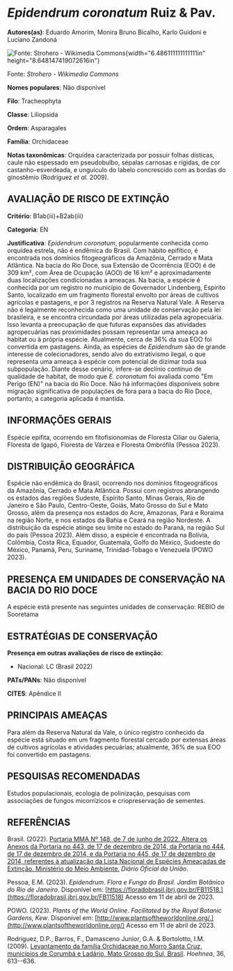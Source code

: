 # *Epidendrum coronatum* Ruiz & Pav.

**Autores(as)**: Eduardo Amorim, Monira Bruno Bicalho, Karlo Guidoni e Luciano Zandoná

![Fonte: Strohero - Wikimedia Commons](media/rId20.jpg){width="6.486111111111111in" height="8.648147419072616in"}

Fonte: *Strohero - Wikimedia Commons*

**Nomes populares**: Não disponível

**Filo**: Tracheophyta

**Classe**: Liliopsida

**Ordem**: Asparagales

**Família**: Orchidaceae

**Notas taxonômicas**: Orquídea caracterizada por possuir folhas dísticas, caule não espessado em pseudobulbo, sépalas carnosas e rígidas, de cor castanho-esverdeada, e unguículo do labelo concrescido com as bordas do ginostêmio (Rodriguez *et al.* 2009).

## AVALIAÇÃO DE RISCO DE EXTINÇÃO

**Critério**: B1ab(iii)+B2ab(iii)

**Categoria**: EN

**Justificativa**: *Epidendrum coronatum*, popularmente conhecida como orquídea estrela, não é endêmica do Brasil. Com hábito epifítico, é encontrada nos domínios fitogeográficos da Amazônia, Cerrado e Mata Atlântica. Na bacia do Rio Doce, sua Extensão de Ocorrência (EOO) é de 309 km², com Área de Ocupação (AOO) de 16 km² e aproximadamente duas localizações condicionadas a ameaças. Na bacia, a espécie é conhecida por um registro no município de Governador Lindenberg, Espírito Santo, localizado em um fragmento florestal envolto por áreas de cultivos agrícolas e pastagens, e por 3 registros na Reserva Natural Vale. A Reserva não é legalmente reconhecida como uma unidade de conservação pela lei brasileira, e se encontra circundada por áreas utilizadas pela agropecuária. Isso levanta a preocupação de que futuras expansões das atividades agropecuárias nas proximidades possam representar uma ameaça ao habitat ou à própria espécie. Atualmente, cerca
de 36% da sua EOO foi convertida em pastagens. Ainda, as espécies de *Epidendrum* são de grande interesse de colecionadores, sendo alvo do extrativismo ilegal, o que representa uma ameaça à espécie com potencial de dizimar toda sua subpopulação. Diante desse cenário, infere-se declínio contínuo de qualidade de habitat, de modo que *E. coronatum* foi avaliada como "Em Perigo (EN)" na bacia do Rio Doce. Não há informações disponíveis sobre migração significativa de populações de fora para a bacia do Rio Doce, portanto, a categoria aplicada é mantida.

## INFORMAÇÕES GERAIS

Espécie epífita, ocorrendo em fitofisionomias de Floresta Ciliar ou Galeria, Floresta de Igapó, Floresta de Várzea e Floresta Ombrófila (Pessoa 2023).

## DISTRIBUIÇÃO GEOGRÁFICA

Espécie não endêmica do Brasil, ocorrendo nos domínios fitogeográficos da Amazônia, Cerrado e Mata Atlântica. Possui com registros abrangendo os estados das regiões Sudeste, Espírito Santo, Minas Gerais, Rio de Janeiro e São Paulo, Centro-Oeste, Goiás, Mato Grosso do Sul e Mato Grosso, além da presença nos estados do Acre, Amazonas, Pará e Roraima na região Norte, e nos estados da Bahia e Ceará na região Nordeste. A distribuição da espécie atinge seu limite no estado do Paraná, na região Sul do país (Pessoa 2023). Além disso, a espécie é encontrada na Bolívia, Colômbia, Costa Rica, Equador, Guatemala, Golfo do México, Sudoeste do México, Panamá, Peru, Suriname, Trinidad-Tobago e Venezuela (POWO 2023).

## PRESENÇA EM UNIDADES DE CONSERVAÇÃO NA BACIA DO RIO DOCE

A espécie está presente nas seguintes unidades de conservação: REBIO de Sooretama

## ESTRATÉGIAS DE CONSERVAÇÃO

**Presença em outras avaliações de risco de extinção:**

-   Nacional: LC (Brasil 2022)

**PATs/PANs**: Não disponível

**CITES**: Apêndice II

## PRINCIPAIS AMEAÇAS

Para além da Reserva Natural da Vale, o único registro conhecido da espécie está situado em um fragmento florestal cercado por extensas áreas de cultivos agrícolas e atividades pecuárias; atualmente, 36% de sua EOO foi convertido em pastagens.

## PESQUISAS RECOMENDADAS

Estudos populacionais, ecologia de polinização, pesquisas com associações de fungos micorrízicos e criopreservação de sementes.

## REFERÊNCIAS

Brasil. (2022). [Portaria MMA Nº 148, de 7 de junho de 2022. Altera os Anexos da Portaria no 443, de 17 de dezembro de 2014, da Portaria no 444, de 17 de dezembro de 2014, e da Portaria no 445, de 17 de dezembro de 2014, referentes à atualização da Lista Nacional de Espécies Ameaçadas de Extinção. Ministério do Meio Ambiente.](https://in.gov.br/en/web/dou/-/portaria-mma-n-148-de-7-de-junho-de-2022-406272733) *Diário Oficial da União*.

Pessoa, E.M. (2023). *Epidendrum*. *Flora e Funga do Brasil. Jardim Botânico do Rio de Janeiro*. Disponível em: [https://floradobrasil.jbrj.gov.br/FB11518.](https://floradobrasil.jbrj.gov.br/FB11518) Acesso em 11 de abril de 2023.

POWO. (2023). *Plants of the World Online*. *Facilitated by the Royal Botanic Gardens, Kew*. Disponível em: [http://www.plantsoftheworldonline.org/.](http://www.plantsoftheworldonline.org/) Acesso em 11 de abril de 2023.

Rodriguez, D.P., Barros, F., Damasceno Junior, G.A. & Bortolotto, I.M.  (2009). [Levantamento da família Orchidaceae no Morro Santa Cruz, municípios de Corumbá e Ladário, Mato Grosso do Sul, Brasil](https://doi.org/10.1590/S2236-89062009000400004). *Hoehnea*, 36, 613--636.
